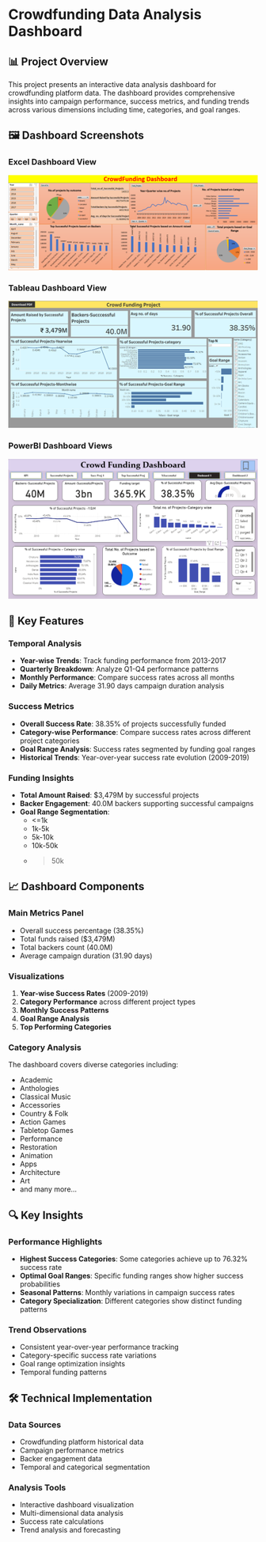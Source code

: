 # Crowdfunding Data Analysis Dashboard

## 📊 Project Overview
This project presents an interactive data analysis dashboard for crowdfunding platform data. The dashboard provides comprehensive insights into campaign performance, success metrics, and funding trends across various dimensions including time, categories, and goal ranges.

## 🖼️ Dashboard Screenshots

### Excel Dashboard View
![Excel Dashboard](images/Screenshot%202025-09-29%20214111.png)

### Tableau Dashboard View
![Tableau Dashboard](images/Screenshot%202025-09-29%20213725.png)

### PowerBI Dashboard Views
![PowerBI Dashboard](images/Screenshot%202025-09-29%20213437.png)

## 🎯 Key Features

### **Temporal Analysis**
- **Year-wise Trends**: Track funding performance from 2013-2017
- **Quarterly Breakdown**: Analyze Q1-Q4 performance patterns
- **Monthly Performance**: Compare success rates across all months
- **Daily Metrics**: Average 31.90 days campaign duration analysis

### **Success Metrics**
- **Overall Success Rate**: 38.35% of projects successfully funded
- **Category-wise Performance**: Compare success rates across different project categories
- **Goal Range Analysis**: Success rates segmented by funding goal ranges
- **Historical Trends**: Year-over-year success rate evolution (2009-2019)

### **Funding Insights**
- **Total Amount Raised**: $3,479M by successful projects
- **Backer Engagement**: 40.0M backers supporting successful campaigns
- **Goal Range Segmentation**: 
  - <=1k
  - 1k-5k
  - 5k-10k
  - 10k-50k
  - >50k

## 📈 Dashboard Components

### **Main Metrics Panel**
- Overall success percentage (38.35%)
- Total funds raised ($3,479M)
- Total backers count (40.0M)
- Average campaign duration (31.90 days)

### **Visualizations**
1. **Year-wise Success Rates** (2009-2019)
2. **Category Performance** across different project types
3. **Monthly Success Patterns**
4. **Goal Range Analysis**
5. **Top Performing Categories**

### **Category Analysis**
The dashboard covers diverse categories including:
- Academic
- Anthologies
- Classical Music
- Accessories
- Country & Folk
- Action Games
- Tabletop Games
- Performance
- Restoration
- Animation
- Apps
- Architecture
- Art
- and many more...

## 🔍 Key Insights

### **Performance Highlights**
- **Highest Success Categories**: Some categories achieve up to 76.32% success rate
- **Optimal Goal Ranges**: Specific funding ranges show higher success probabilities
- **Seasonal Patterns**: Monthly variations in campaign success rates
- **Category Specialization**: Different categories show distinct funding patterns

### **Trend Observations**
- Consistent year-over-year performance tracking
- Category-specific success rate variations
- Goal range optimization insights
- Temporal funding patterns

## 🛠️ Technical Implementation

### **Data Sources**
- Crowdfunding platform historical data
- Campaign performance metrics
- Backer engagement data
- Temporal and categorical segmentation

### **Analysis Tools**
- Interactive dashboard visualization
- Multi-dimensional data analysis
- Success rate calculations
- Trend analysis and forecasting

